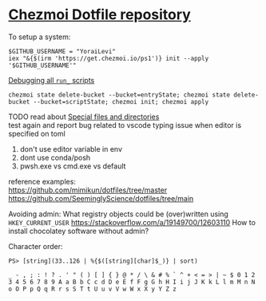 # [Chezmoi Dotfile repository](https://www.chezmoi.io/user-guide/daily-operations/)

To setup a system:
```
$GITHUB_USERNAME = "YoraiLevi"
iex "&{$(irm 'https://get.chezmoi.io/ps1')} init --apply '$GITHUB_USERNAME'"
```

[Debugging all `run_` scripts](https://www.chezmoi.io/user-guide/use-scripts-to-perform-actions/#clear-the-state-of-all-run_onchange_-and-run_once_-scripts)
```
chezmoi state delete-bucket --bucket=entryState; chezmoi state delete-bucket --bucket=scriptState; chezmoi init; chezmoi apply
```

TODO read about [Special files and directories](https://www.chezmoi.io/reference/special-files-and-directories/)  
test again and report bug related to vscode typing issue when editor is specified on toml  
1) don't use editor variable in env  
2) dont use conda/posh  
3) pwsh.exe vs cmd.exe vs default  

reference examples:  
https://github.com/mimikun/dotfiles/tree/master  
https://github.com/SeeminglyScience/dotfiles/tree/main  

Avoiding admin: What registry objects could be (over)written using `HKEY_CURRENT_USER` https://stackoverflow.com/a/19149700/12603110
How to install chocolatey software without admin?

Character order:
```
PS> [string](33..126 | %{$([string][char]$_)} | sort)

_ - , ; : ! ? . ' " ( ) [ ] { } @ * / \ & # % ` ^ + < = > | ~ $ 0 1 2 3 4 5 6 7 8 9 A a B b C c d D e E f F g G h H I i j J K k L l m M n N o O P p Q q R r s S T t U u v V w W x X y Y Z z
```
